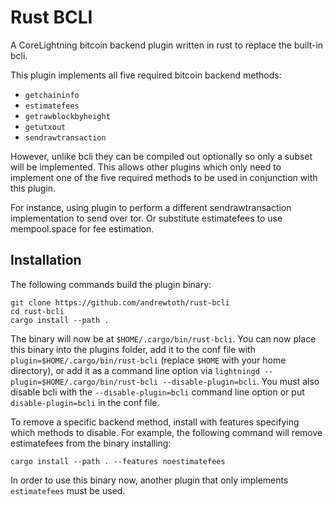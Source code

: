 # Rust BCLI

A CoreLightning bitcoin backend plugin written in rust to replace the built-in 
bcli.

This plugin implements all five required bitcoin backend methods:
- `getchaininfo`
- `estimatefees`
- `getrawblockbyheight`
- `getutxout`
- `sendrawtransaction`

However, unlike bcli they can be compiled out optionally so only a subset will
be implemented. This allows other plugins which only need to implement one of
the five required methods to be used in conjunction with this plugin.

For instance, using plugin to perform a different sendrawtransaction 
implementation to send over tor. Or substitute estimatefees to use mempool.space
for fee estimation.

## Installation

The following commands build the plugin binary:

```
git clone https://github.com/andrewtoth/rust-bcli
cd rust-bcli
cargo install --path .
```

The binary will now be at `$HOME/.cargo/bin/rust-bcli`. You can now place this
binary into the plugins folder, add it to the conf file with
`plugin=$HOME/.cargo/bin/rust-bcli` (replace `$HOME` with your home directory),
or add it as a command line option via 
`lightningd --plugin=$HOME/.cargo/bin/rust-bcli --disable-plugin=bcli`. You must
also disable bcli with the `--disable-plugin=bcli` command line option or put
`disable-plugin=bcli` in the conf file.

To remove a specific backend method, install with features specifying which 
methods to disable. For example, the following command will remove estimatefees
from the binary installing:
```
cargo install --path . --features noestimatefees
```
In order to use this binary now, another plugin that only implements
`estimatefees` must be used.


